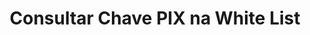 ---
title: Consultar Chave PIX na White List
api:
  file: readme-hml-corebank.json
  operationId: get_v1-dict-pix-white-list-key-keytype
hidden: false
---